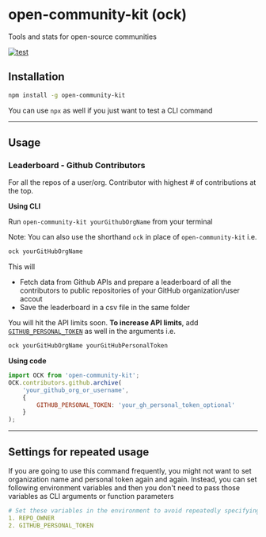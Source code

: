 # open-community-kit (ock)
Tools and stats for open-source communities

[![test](https://github.com/gitcommitshow/open-community-kit/actions/workflows/test.yml/badge.svg)](https://github.com/gitcommitshow/open-community-kit/actions/workflows/test.yml)

## Installation

```bash
npm install -g open-community-kit
```

You can use `npx` as well if you just want to test a CLI command

----

## Usage

### Leaderboard - Github Contributors 

For all the repos of a user/org. Contributor with highest # of contributions at the top.

**Using CLI**

Run `open-community-kit yourGithubOrgName` from your terminal

Note: You can also use the shorthand `ock` in place of `open-community-kit` i.e.

```bash
ock yourGitHubOrgName
```

This will
* Fetch data from Github APIs and prepare a leaderboard of all the contributors to public repositories of your GitHub organization/user accout
* Save the leaderboard in a csv file in the same folder

You will hit the API limits soon. **To increase API limits**, add [`GITHUB_PERSONAL_TOKEN`](https://github.com/settings/tokens) as well in the arguments i.e.

```bash
ock yourGitHubOrgName yourGitHubPersonalToken
```

**Using code**

```javascript
import OCK from 'open-community-kit';
OCK.contributors.github.archive(
    'your_github_org_or_username', 
    { 
        GITHUB_PERSONAL_TOKEN: 'your_gh_personal_token_optional'
    }
);
```

----

## Settings for repeated usage

If you are going to use this command frequently, you might not want to set organization name and personal token again and again. Instead, you can set following environment variables and then you don't need to pass those variables as CLI arguments or function parameters

```yaml
# Set these variables in the environment to avoid repeatedly specifying these variables
1. REPO_OWNER
2. GITHUB_PERSONAL_TOKEN
```
